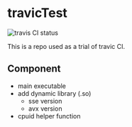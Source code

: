 # travicTest
![travis CI status](https://api.travis-ci.org/Yienschwen/travisTest.svg?branch=master)

This is a repo used as a trial of travic CI.

## Component

* main executable
* add dynamic library (.so)
	* sse version
	* avx version
* cpuid helper function
